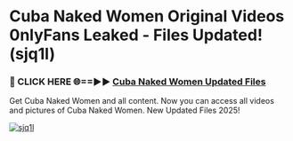 # Cuba Naked Women Original Videos 0nlyFans Leaked - Files Updated! (sjq1l)

<h3>🔴 CLICK HERE 🌐==►► <a href="https://tinyurl.com/up5wt9bj" rel="nofollow">Cuba Naked Women Updated Files</a></h3>

Get Cuba Naked Women and all content. Now you can access all videos and pictures of Cuba Naked Women. New Updated Files 2025!

[![sjq1l](https://i.imgur.com/ABiUzMV.gif)](https://tinyurl.com/up5wt9bj)
